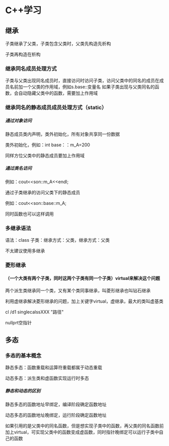 # C++学习

## 继承

子类继承了父类，子类包含父类时，父类先构造先析构

子类再构造在析构

### 继承同名成员处理方式

子类与父类出现同名成员时，直接访问时访问子类，访问父类中的同名的成员在成员名前加一个父类的作用域，例如s.base::变量名
如果子类出现与父类同名的函数，会自动隐藏父类中的函数，需要加上作用域

### 继承同名的静态成员成员处理方式（static）

##### 通过对象访问

 静态成员类内声明，类外初始化，所有对象共享同一份数据

类外初始化，例如：int base：：m_A=200

同样方位父类中的静态成员要加上作用域 

##### 通过类名访问

例如：cout<<son::m_A<<endl;

通过子类继承的访问父类下的静态成员

例如：cout<<son::base::m_A;

同时函数也可以这样调用

### 多继承语法

语法：class 子类：继承方式：父类，继承方式：父类

不太建议使用多继承

### 菱形继承

#### （一个大类有两个子类，同时这两个子类有同一个子类）virtual来解决这个问题

两个派生类继承同一个类，又有某个类同事继承，叫菱形继承也叫钻石继承

利用虚继承解决菱形继承的问题，加上关键字virtual，虚继承，最大的类叫虚基类

cl /d1 singlecalssXXX "路径"

nullprt空指针

## 多态

### 多态的基本概念

静态多态：函数重载和运算符重载都属于动态重载

动态多态：派生类和虚函数实现运行时多态

##### 静态和动态的区别

静态多态的函数地址早绑定，编译阶段确定函数地址

动态多态的函数地址晚绑定，运行阶段确定函数地址

如果引用的是父类中的同名函数，但是想实现子类中的函数，再父类的同名函数前加上virtual，可实现父类中的函数变成虚函数，同时指针晚绑定可以运行子类中自己的函数







